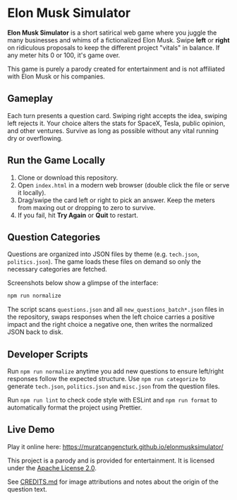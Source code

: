 # Elon Musk Simulator

**Elon Musk Simulator** is a short satirical web game where you juggle the many businesses and whims of a fictionalized Elon Musk. Swipe **left** or **right** on ridiculous proposals to keep the different project "vitals" in balance. If any meter hits 0 or 100, it's game over.

This game is purely a parody created for entertainment and is not affiliated with Elon Musk or his companies.

## Gameplay
Each turn presents a question card. Swiping right accepts the idea, swiping left rejects it. Your choice alters the stats for SpaceX, Tesla, public opinion, and other ventures. Survive as long as possible without any vital running dry or overflowing.

## Run the Game Locally
1. Clone or download this repository.
2. Open `index.html` in a modern web browser (double click the file or serve it locally).
3. Drag/swipe the card left or right to pick an answer. Keep the meters from maxing out or dropping to zero to survive.
4. If you fail, hit **Try Again** or **Quit** to restart.

## Question Categories
Questions are organized into JSON files by theme (e.g. `tech.json`, `politics.json`).
The game loads these files on demand so only the necessary categories are fetched.

Screenshots below show a glimpse of the interface:

```bash
npm run normalize
```

The script scans `questions.json` and all `new_questions_batch*.json` files in
the repository, swaps responses when the left choice carries a positive impact
and the right choice a negative one, then writes the normalized JSON back to
disk.

## Developer Scripts

Run `npm run normalize` anytime you add new questions to ensure left/right
responses follow the expected structure. Use `npm run categorize` to generate
`tech.json`, `politics.json` and `misc.json` from the question files.

Run `npm run lint` to check code style with ESLint and `npm run format` to
automatically format the project using Prettier.

## Live Demo

Play it online here:
<https://muratcangencturk.github.io/elonmusksimulator/>

This project is a parody and is provided for entertainment. It is licensed under the [Apache License 2.0](LICENSE).

See [CREDITS.md](CREDITS.md) for image attributions and notes about the origin of the question text.
